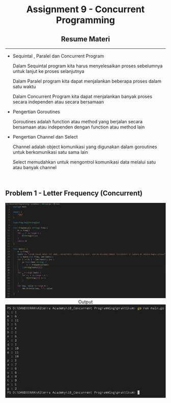 <h1 align="center">Assignment 9 - Concurrent Programming</h1>
<h2 align="center">Resume Materi</h2>
<hr>

<ul>
    <li>Sequintal , Paralel dan Concurrent Program</li>
        <p>Dalam Sequintal program kita harus menyelesaikan proses sebelumnya untuk lanjut ke proses selanjutnya</p>
        <p>Dalam Paralel program kita dapat menjalankan beberapa proses dalam satu waktu </p>
        <p>Dalam Concurrent Program kita dapat menjalankan banyak proses secara independen atau secara bersamaan</p>
    <li>Pengertian Goroutines</li>
        <p>Goroutines adalah function atau method yang berjalan secara bersamaan atau independen dengan function atau method lain</p>
    <li>Pengertian Channel dan Select</li>
        <p>Channel adalah object komunikasi yang digunakan dalam goroutines untuk berkomunikasi satu sama lain</p>
        <p>Select memudahkan untuk mengontrol komunikasi data melalui satu atau banyak channel</p>
</ul>
<br>

<h2>Problem 1 - Letter Frequency (Concurrent)</h2>
<p align="center">
    <img src="screenshots/problem1_code.png">
    <br>
    Output
    <br>
    <img src="screenshots/problem1_output.png">
</p>
